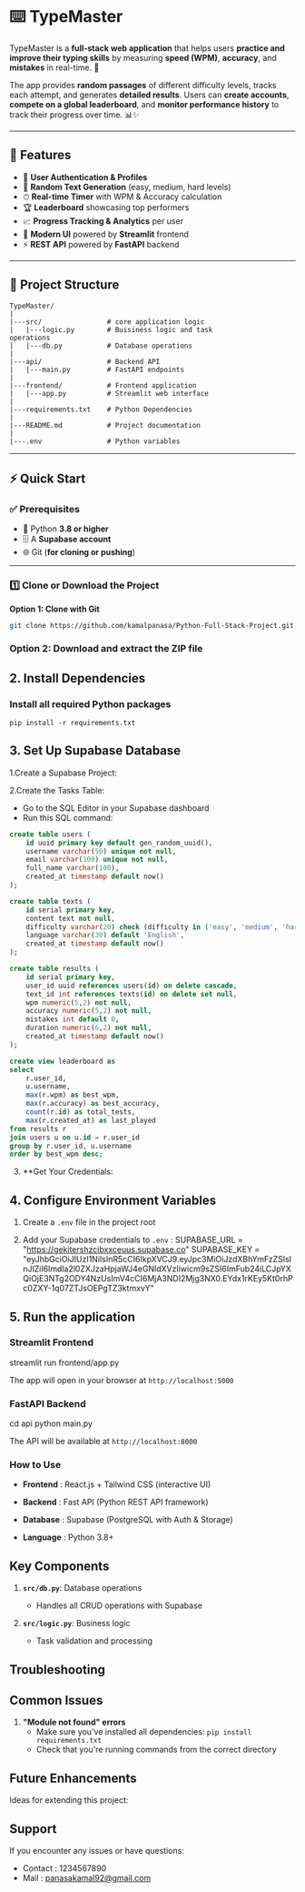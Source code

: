 # ⌨️ TypeMaster  

TypeMaster is a **full-stack web application** that helps users **practice and improve their typing skills** by measuring **speed (WPM)**, **accuracy**, and **mistakes** in real-time. 🚀  

The app provides **random passages** of different difficulty levels, tracks each attempt, and generates **detailed results**. Users can **create accounts**, **compete on a global leaderboard**, and **monitor performance history** to track their progress over time. 📊✨  

---

## 🌟 Features  

- 🔑 **User Authentication & Profiles**  
- 📖 **Random Text Generation** (easy, medium, hard levels)  
- ⏱ **Real-time Timer** with WPM & Accuracy calculation  
- 🏆 **Leaderboard** showcasing top performers  
- 📈 **Progress Tracking & Analytics** per user  
- 🎨 **Modern UI** powered by **Streamlit** frontend  
- ⚡ **REST API** powered by **FastAPI** backend  

---

## 📂 Project Structure  


```
TypeMaster/
|
|---src/                # core application logic
|   |---logic.py        # Buisiness logic and task
operations
|   |---db.py           # Database operations
|
|---api/                # Backend API
|   |---main.py         # FastAPI endpoints
|
|---frontend/           # Frontend application
|   |---app.py          # Streamlit web interface
|
|---requirements.txt    # Python Dependencies
|
|---README.md           # Project documentation
|
|---.env                # Python variables
```

---

## ⚡ Quick Start  

### ✅ Prerequisites  

- 🐍 Python **3.8 or higher**  
- 🗄️ A **Supabase account**  
- 🌐 Git (**for cloning or pushing**)  

---

### 1️⃣ Clone or Download the Project  

**Option 1: Clone with Git**  
```bash
git clone https://github.com/kamalpanasa/Python-Full-Stack-Project.git
```

### Option 2: Download and extract the ZIP file

## 2. Install Dependencies
### Install all required Python packages
```
pip install -r requirements.txt
```
## 3. Set Up Supabase Database

1.Create a Supabase Project:

2.Create the Tasks Table:

- Go to the SQL Editor in your Supabase dashboard
- Run this SQL command:

``` sql
create table users (
    id uuid primary key default gen_random_uuid(),
    username varchar(50) unique not null,
    email varchar(100) unique not null,
    full_name varchar(100),
    created_at timestamp default now()
);

create table texts (
    id serial primary key,
    content text not null,
    difficulty varchar(20) check (difficulty in ('easy', 'medium', 'hard')),
    language varchar(30) default 'English',
    created_at timestamp default now()
);

create table results (
    id serial primary key,
    user_id uuid references users(id) on delete cascade,
    text_id int references texts(id) on delete set null,
    wpm numeric(5,2) not null,
    accuracy numeric(5,2) not null,
    mistakes int default 0,
    duration numeric(6,2) not null,
    created_at timestamp default now()
);

create view leaderboard as
select 
    r.user_id,
    u.username,
    max(r.wpm) as best_wpm,
    max(r.accuracy) as best_accuracy,
    count(r.id) as total_tests,
    max(r.created_at) as last_played
from results r
join users u on u.id = r.user_id
group by r.user_id, u.username
order by best_wpm desc;


```

3. **Get Your Credentials:

## 4. Configure Environment Variables

1. Create a `.env` file in the project root

2. Add your Supabase credentials to `.env` :
SUPABASE_URL = "https://gekitershzcibxxceuus.supabase.co"
SUPABASE_KEY = "eyJhbGciOiJIUzI1NiIsInR5cCI6IkpXVCJ9.eyJpc3MiOiJzdXBhYmFzZSIsInJlZiI6Imdla2l0ZXJzaHpjaWJ4eGNldXVzIiwicm9sZSI6ImFub24iLCJpYXQiOjE3NTg2ODY4NzUsImV4cCI6MjA3NDI2Mjg3NX0.EYdx1rKEy5Kt0rhPc0ZXY-1q07ZTJsOEPgTZ3ktmxvY"

## 5. Run the application

### Streamlit Frontend
streamlit run frontend/app.py

The app will open in your browser at `http://localhost:5000`

### FastAPI Backend

cd api
python main.py

The API will be available at `http://localhost:8000`

### How to Use

- **Frontend** : React.js + Tailwind CSS (interactive UI)

- **Backend** : Fast API (Python REST API framework)

- **Database** : Supabase (PostgreSQL with Auth & Storage)

- **Language** : Python 3.8+

## Key Components

1. **`src/db.py`**: Database operations
    - Handles all CRUD operations with Supabase

2. **`src/logic.py`**: Business logic
    - Task validation and processing


## Troubleshooting

## Common Issues

1. **"Module not found" errors**
    - Make sure you've installed all dependencies: `pip install requirements.txt`
    - Check that you're running commands from the correct directory

## Future Enhancements

Ideas for extending this project:


## Support 

If you encounter any issues or have questions:
- Contact : 1234567890
- Mail : panasakamal92@gmail.com

